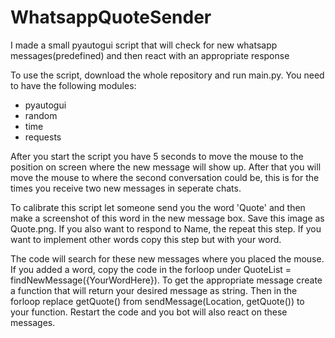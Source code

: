 # WhatsappQuoteSender
I  made a small pyautogui script that will check for new whatsapp messages(predefined) and then react with an appropriate response

To use the script, download the whole repository and run main.py. You need to have the following modules:
- pyautogui
- random
- time
- requests

After you start the script you have 5 seconds to move the mouse to the position on screen where the new message will show up. After that you will move the mouse to where the second conversation could be, this is for the times you receive two new messages in seperate chats.

To calibrate this script let someone send you the word 'Quote' and then make a screenshot of this word in the new message box. Save this image as Quote.png.
If you also want to respond to Name, the repeat this step. If you want to implement other words copy this step but with your word.

The code will search for these new messages where you placed the mouse. If you added a word, copy the code in the forloop under QuoteList = findNewMessage({YourWordHere}).
To get the appropriate message create a function that will return your desired message as string.
Then in the forloop replace getQuote() from sendMessage(Location, getQuote()) to your function. Restart the code and you bot will also react on these messages.
